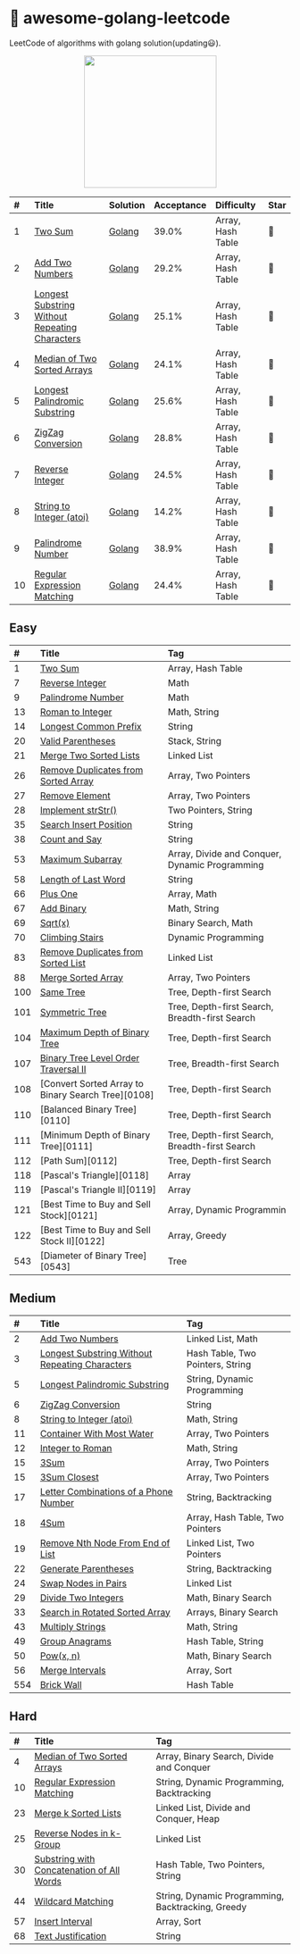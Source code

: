 # 📝 awesome-golang-leetcode

LeetCode of algorithms with golang solution(updating:smiley:).

<div align=center>
<img width="237" height=“76” src="https://leetcode.com/static/webpack_bundles/images/LeetCode_nav.4d940ca7.png"></img>
</div>


| #    | Title            |   Solution     |   Acceptance   |    Difficulty  |  Star          |
| :--- | :--------------- | :------------- | :------------- | :------------- | :------------- |
| 1    | [Two Sum][0001-url]  | [Golang][0001-golang] | 39.0%  |Array, Hash Table |:sparkling_heart:|
| 2    | [Add Two Numbers][0002-url]  | [Golang][0002-golang] | 29.2%  |Array, Hash Table |:sparkling_heart:|
| 3    | [Longest Substring Without Repeating Characters][0003-url]  | [Golang][0003-golang] | 25.1%  |Array, Hash Table |:sparkling_heart:|
| 4    | [Median of Two Sorted Arrays    ][0004-url]  | [Golang][0004-golang] | 24.1%  |Array, Hash Table |:sparkling_heart:|
| 5    | [Longest Palindromic Substring ][0005-url]  | [Golang][0005-golang] | 	25.6%  |Array, Hash Table |:sparkling_heart:|
| 6    | [ZigZag Conversion][0006-url]  | [Golang][0006-golang] |	28.8%  |Array, Hash Table |:sparkling_heart:|
| 7    | [Reverse Integer][0007-url]  | [Golang][0007-golang] | 	24.5%  |Array, Hash Table |:sparkling_heart:|
| 8    | [String to Integer (atoi)][0008-url]  | [Golang][0008-golang] | 	14.2%  |Array, Hash Table |:sparkling_heart:|
| 9    | [Palindrome Number][0009-url]  | [Golang][0009-golang] | 38.9%  |Array, Hash Table |:sparkling_heart:|
| 10   | [Regular Expression Matching][0010-url]  | [Golang][0010-golang] | 24.4%  |Array, Hash Table |:sparkling_heart:|



[src]: https://github.com/kylesliu/awesome-golang-leetcode
[companies]: https://github.com/kylesliu/awesome-golang-leetcode/blob/master/Companies.md

[0001-url]: https://leetcode.com/problems/add-two-numbers
[0001-golang]: https://github.com/kylesliu/awesome-golang-leetcode/tree/master/src/0001.Two-Sum

[0002-url]: https://leetcode.com/problems/longest-substring-without-repeating-characters
[0002-golang]: https://github.com/kylesliu/awesome-golang-leetcode/tree/master/src/0001.Two-Sum

[0003-url]: https://leetcode.com/problems/longest-substring-without-repeating-characters
[0003-golang]: https://github.com/kylesliu/awesome-golang-leetcode/tree/master/src/0001.Two-Sum

[0004-url]: https://leetcode.com/problems/median-of-two-sorted-arrays
[0004-golang]: https://github.com/kylesliu/awesome-golang-leetcode/tree/master/src/0001.Two-Sum

[0005-url]: https://leetcode.com/problems/longest-palindromic-substring
[0005-golang]: https://github.com/kylesliu/awesome-golang-leetcode/tree/master/src/0001.Two-Sum

[0006-url]: https://leetcode.com/problems/zigzag-conversion
[0006-golang]: https://github.com/kylesliu/awesome-golang-leetcode/tree/master/src/0001.Two-Sum

[0007-url]: https://leetcode.com/problems/reverse-integer
[0007-golang]: https://github.com/kylesliu/awesome-golang-leetcode/tree/master/src/0001.Two-Sum

[0008-url]: https://leetcode.com/problems/string-to-integer-atoi
[0008-golang]: https://github.com/kylesliu/awesome-golang-leetcode/tree/master/src/0001.Two-Sum

[0009-url]: https://leetcode.com/problems/palindrome-number
[0009-golang]: https://github.com/kylesliu/awesome-golang-leetcode/tree/master/src/0001.Two-Sum

[0010-url]: https://leetcode.com/problems/regular-expression-matching
[0010-golang]: https://github.com/kylesliu/awesome-golang-leetcode/tree/master/src/0001.Two-Sum



[0007]: https://github.com/kylesliu/awesome-golang-leetcode/tree/master/src/0007.Reverse-Integer
[0009]: https://github.com/kylesliu/awesome-golang-leetcode/tree/master/src/0009.Palindrome-Number
[0013]: https://github.com/kylesliu/awesome-golang-leetcode/tree/master/src/0013.Roman-to-Integer
[0014]: https://github.com/kylesliu/awesome-golang-leetcode/tree/master/src/0014.Longest-Common-Prefix
[0020]: https://github.com/kylesliu/awesome-golang-leetcode/tree/master/src/0020.Valid-Parentheses
[0021]: https://github.com/kylesliu/awesome-golang-leetcode/tree/master/src/0021.Merge-Two-Sorted-Lists
[0026]: https://github.com/kylesliu/awesome-golang-leetcode/tree/master/src/0026.Remove-Duplicates-from-Sorted-Array
[0027]: https://github.com/kylesliu/awesome-golang-leetcode/tree/master/src/0027.Remove-Element
[0028]: https://github.com/kylesliu/awesome-golang-leetcode/tree/master/src/0028.Implement-strStr
[0035]: https://github.com/kylesliu/awesome-golang-leetcode/tree/master/src/0035.Search-Insert-Position
[0038]: https://github.com/kylesliu/awesome-golang-leetcode/tree/master/src/0038.Count-and-Say
[0053]: https://github.com/kylesliu/awesome-golang-leetcode/tree/master/src/0053.Maximum-Subarray
[0058]: https://github.com/kylesliu/awesome-golang-leetcode/tree/master/src/0058.Length-of-Last-Word
[0066]: https://github.com/kylesliu/awesome-golang-leetcode/tree/master/src/0066.Plus-One
[0067]: https://github.com/kylesliu/awesome-golang-leetcode/tree/master/src/0067.Add-Binary
[0069]: https://github.com/kylesliu/awesome-golang-leetcode/tree/master/src/0069.Sqrt-x
[0070]: https://github.com/kylesliu/awesome-golang-leetcode/tree/master/src/0070.Climbing-Stairs
[0083]: https://github.com/kylesliu/awesome-golang-leetcode/tree/master/src/0083.Remove-Duplicates-from-Sorted-List
[0088]: https://github.com/kylesliu/awesome-golang-leetcode/tree/master/src/0088.Merge-Sorted-Array
[0100]: https://github.com/kylesliu/awesome-golang-leetcode/tree/master/src/0100.Same-Tree
[0101]: https://github.com/kylesliu/awesome-golang-leetcode/tree/master/src/0101.Symmetric-Tree
[0104]: https://github.com/kylesliu/awesome-golang-leetcode/tree/master/src/0104.Maximum-Depth-of-Binary-Tree
[0107]: https://github.com/kylesliu/awesome-golang-leetcode/tree/master/src/0107.Binary-Tree-Level-Order-Traversal-II



## Easy

| #    | Title                                    | Tag                                      |
| :--- | :--------------------------------------- | :--------------------------------------- |
| 1    | [Two Sum][0001]                           | Array, Hash Table                        |
| 7    | [Reverse Integer][0007]                   | Math                                     |
| 9    | [Palindrome Number][0009]                 | Math                                     |
| 13   | [Roman to Integer][0013]                  | Math, String                             |
| 14   | [Longest Common Prefix][0014]             | String                                   |
| 20   | [Valid Parentheses][0020]                 | Stack, String                            |
| 21   | [Merge Two Sorted Lists][0021]            | Linked List                              |
| 26   | [Remove Duplicates from Sorted Array][0026] | Array, Two Pointers                      |
| 27   | [Remove Element][0027]                    | Array, Two Pointers                      |
| 28   | [Implement strStr()][0028]                | Two Pointers, String                     |
| 35   | [Search Insert Position][0035]            | String                                   |
| 38   | [Count and Say][0038]                     | String                                   |
| 53   | [Maximum Subarray][0053]                  | Array, Divide and Conquer, Dynamic Programming |
| 58   | [Length of Last Word][0058]               | String                                   |
| 66   | [Plus One][0066]                          | Array, Math                              |
| 67   | [Add Binary][0067]                        | Math, String                             |
| 69   | [Sqrt(x)][0069]                           | Binary Search, Math                      |
| 70   | [Climbing Stairs][0070]                   | Dynamic Programming                      |
| 83   | [Remove Duplicates from Sorted List][0083] | Linked List                              |
| 88   | [Merge Sorted Array][0088]                | Array, Two Pointers                      |
| 100  | [Same Tree][0100]                         | Tree, Depth-first Search                 |
| 101  | [Symmetric Tree][0101]                    | Tree, Depth-first Search, Breadth-first Search |
| 104  | [Maximum Depth of Binary Tree][0104]      | Tree, Depth-first Search                 |
| 107  | [Binary Tree Level Order Traversal II][0107] | Tree, Breadth-first Search               |
| 108  | [Convert Sorted Array to Binary Search Tree][0108] | Tree, Depth-first Search                 |
| 110  | [Balanced Binary Tree][0110]              | Tree, Depth-first Search                 |
| 111  | [Minimum Depth of Binary Tree][0111]      | Tree, Depth-first Search, Breadth-first Search |
| 112  | [Path Sum][0112]                          | Tree, Depth-first Search                 |
| 118  | [Pascal's Triangle][0118]                 | Array                                    |
| 119  | [Pascal's Triangle II][0119]              | Array                                    |
| 121  | [Best Time to Buy and Sell Stock][0121]   | Array, Dynamic Programmin                |
| 122  | [Best Time to Buy and Sell Stock II][0122] | Array, Greedy                            |
| 543  | [Diameter of Binary Tree][0543]           | Tree                                     |


## Medium

| #    | Title                                    | Tag                              |
| :--- | :--------------------------------------- | :------------------------------- |
| 2    | [Add Two Numbers][002]                   | Linked List, Math                |
| 3    | [Longest Substring Without Repeating Characters][003] | Hash Table, Two Pointers, String |
| 5    | [Longest Palindromic Substring][005]     | String, Dynamic Programming      |
| 6    | [ZigZag Conversion][006]                 | String                           |
| 8    | [String to Integer (atoi)][008]          | Math, String                     |
| 11   | [Container With Most Water][011]         | Array, Two Pointers              |
| 12   | [Integer to Roman][012]                  | Math, String                     |
| 15   | [3Sum][015]                              | Array, Two Pointers              |
| 15   | [3Sum Closest][016]                      | Array, Two Pointers              |
| 17   | [Letter Combinations of a Phone Number][017] | String, Backtracking             |
| 18   | [4Sum][018]                              | Array, Hash Table, Two Pointers  |
| 19   | [Remove Nth Node From End of List][019]  | Linked List, Two Pointers        |
| 22   | [Generate Parentheses][022]              | String, Backtracking             |
| 24   | [Swap Nodes in Pairs][024]               | Linked List                      |
| 29   | [Divide Two Integers][029]               | Math, Binary Search              |
| 33   | [Search in Rotated Sorted Array][033]    | Arrays, Binary Search            |
| 43   | [Multiply Strings][043]                  | Math, String                     |
| 49   | [Group Anagrams][049]                    | Hash Table, String               |
| 50   | [Pow(x, n)][050]                         | Math, Binary Search              |
| 56   | [Merge Intervals][056]                   | Array, Sort                      |
| 554  | [Brick Wall][554]                        | Hash Table                       |


## Hard

| #    | Title                                    | Tag                                      |
| :--- | :--------------------------------------- | :--------------------------------------- |
| 4    | [Median of Two Sorted Arrays][004]       | Array, Binary Search, Divide and Conquer |
| 10   | [Regular Expression Matching][010]       | String, Dynamic Programming, Backtracking |
| 23   | [Merge k Sorted Lists][023]              | Linked List, Divide and Conquer, Heap    |
| 25   | [Reverse Nodes in k-Group][025]          | Linked List                              |
| 30   | [Substring with Concatenation of All Words][030] | Hash Table, Two Pointers, String         |
| 44   | [Wildcard Matching][044]                 | String, Dynamic Programming, Backtracking, Greedy |
| 57   | [Insert Interval][057]                   | Array, Sort                              |
| 68   | [Text Justification][068]                | String                                   |




[src]: https://github.com/kylesliu/awesome-golang-leetcode
[companies]: https://github.com/kylesliu/awesome-golang-leetcode/blob/master/Companies.md

[0001]: https://github.com/kylesliu/awesome-golang-leetcode/tree/master/src/0001.Two-Sum
[0007]: https://github.com/kylesliu/awesome-golang-leetcode/tree/master/src/0007.Reverse-Integer
[0009]: https://github.com/kylesliu/awesome-golang-leetcode/tree/master/src/0009.Palindrome-Number
[0013]: https://github.com/kylesliu/awesome-golang-leetcode/tree/master/src/0013.Roman-to-Integer
[0014]: https://github.com/kylesliu/awesome-golang-leetcode/tree/master/src/0014.Longest-Common-Prefix
[0020]: https://github.com/kylesliu/awesome-golang-leetcode/tree/master/src/0020.Valid-Parentheses
[0021]: https://github.com/kylesliu/awesome-golang-leetcode/tree/master/src/0021.Merge-Two-Sorted-Lists
[0026]: https://github.com/kylesliu/awesome-golang-leetcode/tree/master/src/0026.Remove-Duplicates-from-Sorted-Array
[0027]: https://github.com/kylesliu/awesome-golang-leetcode/tree/master/src/0027.Remove-Element
[0028]: https://github.com/kylesliu/awesome-golang-leetcode/tree/master/src/0028.Implement-strStr
[0035]: https://github.com/kylesliu/awesome-golang-leetcode/tree/master/src/0035.Search-Insert-Position
[0038]: https://github.com/kylesliu/awesome-golang-leetcode/tree/master/src/0038.Count-and-Say
[0053]: https://github.com/kylesliu/awesome-golang-leetcode/tree/master/src/0053.Maximum-Subarray
[0058]: https://github.com/kylesliu/awesome-golang-leetcode/tree/master/src/0058.Length-of-Last-Word
[0066]: https://github.com/kylesliu/awesome-golang-leetcode/tree/master/src/0066.Plus-One
[0067]: https://github.com/kylesliu/awesome-golang-leetcode/tree/master/src/0067.Add-Binary
[0069]: https://github.com/kylesliu/awesome-golang-leetcode/tree/master/src/0069.Sqrt-x
[0070]: https://github.com/kylesliu/awesome-golang-leetcode/tree/master/src/0070.Climbing-Stairs
[0083]: https://github.com/kylesliu/awesome-golang-leetcode/tree/master/src/0083.Remove-Duplicates-from-Sorted-List
[0088]: https://github.com/kylesliu/awesome-golang-leetcode/tree/master/src/0088.Merge-Sorted-Array
[0100]: https://github.com/kylesliu/awesome-golang-leetcode/tree/master/src/0100.Same-Tree
[0101]: https://github.com/kylesliu/awesome-golang-leetcode/tree/master/src/0101.Symmetric-Tree
[0104]: https://github.com/kylesliu/awesome-golang-leetcode/tree/master/src/0104.Maximum-Depth-of-Binary-Tree
[0107]: https://github.com/kylesliu/awesome-golang-leetcode/tree/master/src/0107.Binary-Tree-Level-Order-Traversal-II


[002]: https://github.com/Blankj/awesome-java-leetcode/blob/master/note/002/README.md
[003]: https://github.com/Blankj/awesome-java-leetcode/blob/master/note/003/README.md
[005]: https://github.com/Blankj/awesome-java-leetcode/blob/master/note/005/README.md
[006]: https://github.com/Blankj/awesome-java-leetcode/blob/master/note/006/README.md
[008]: https://github.com/Blankj/awesome-java-leetcode/blob/master/note/008/README.md
[011]: https://github.com/Blankj/awesome-java-leetcode/blob/master/note/011/README.md
[012]: https://github.com/Blankj/awesome-java-leetcode/blob/master/note/012/README.md
[015]: https://github.com/Blankj/awesome-java-leetcode/blob/master/note/015/README.md
[016]: https://github.com/Blankj/awesome-java-leetcode/blob/master/note/016/README.md
[017]: https://github.com/Blankj/awesome-java-leetcode/blob/master/note/017/README.md
[018]: https://github.com/Blankj/awesome-java-leetcode/blob/master/note/018/README.md
[019]: https://github.com/Blankj/awesome-java-leetcode/blob/master/note/019/README.md
[022]: https://github.com/Blankj/awesome-java-leetcode/blob/master/note/022/README.md
[024]: https://github.com/Blankj/awesome-java-leetcode/blob/master/note/024/README.md
[029]: https://github.com/Blankj/awesome-java-leetcode/blob/master/note/029/README.md
[033]: https://github.com/Blankj/awesome-java-leetcode/blob/master/note/033/README.md
[043]: https://github.com/Blankj/awesome-java-leetcode/blob/master/note/043/README.md
[049]: https://github.com/Blankj/awesome-java-leetcode/blob/master/note/049/README.md
[050]: https://github.com/Blankj/awesome-java-leetcode/blob/master/note/050/README.md
[056]: https://github.com/Blankj/awesome-java-leetcode/blob/master/note/056/README.md
[554]: https://github.com/Blankj/awesome-java-leetcode/blob/master/note/554/README.md

[004]: https://github.com/Blankj/awesome-java-leetcode/blob/master/note/004/README.md
[010]: https://github.com/Blankj/awesome-java-leetcode/blob/master/note/010/README.md
[023]: https://github.com/Blankj/awesome-java-leetcode/blob/master/note/023/README.md
[025]: https://github.com/Blankj/awesome-java-leetcode/blob/master/note/025/README.md
[030]: https://github.com/Blankj/awesome-java-leetcode/blob/master/note/030/README.md
[044]: https://github.com/Blankj/awesome-java-leetcode/blob/master/note/044/README.md
[057]: https://github.com/Blankj/awesome-java-leetcode/blob/master/note/057/README.md
[068]: https://github.com/Blankj/awesome-java-leetcode/blob/master/note/068/README.md
